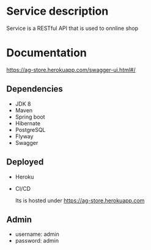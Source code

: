 # Service description

Service is a RESTful API that is used to onnline shop

# Documentation

https://ag-store.herokuapp.com/swagger-ui.html#/

## Dependencies

- JDK 8
- Maven
- Spring boot
- Hibernate
- PostgreSQL
- Flyway
- Swagger


## Deployed

- Heroku
- CI/CD

    Its is hosted under https://ag-store.herokuapp.com

## Admin

- username: admin
- password: admin



